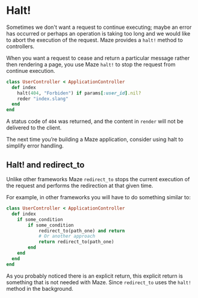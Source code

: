 # Halt!

Sometimes we don't want a request to continue executing; maybe an error has occurred or perhaps an operation is taking too long and we would like to abort the execution of the request. Maze provides a `halt!` method to controllers.

When you want a request to cease and return a particular message rather then rendering a page, you use Maze `halt!` to stop the request from continue execution.

```ruby
class UserController < ApplicationController
  def index
    halt(404, "Forbiden") if params[:user_id].nil?
    reder "index.slang"
  end
end
```

A status code of `404` was returned, and the content in `render` will not be delivered to the client.

The next time you’re building a Maze application, consider using halt to simplify error handling.

## Halt! and redirect\_to

Unlike other frameworks Maze `redirect_to` stops the current execution of the request and performs the redirection at that given time.

For example, in other frameworks you will have to do something similar to:

```ruby
class UserController < ApplicationController
  def index
    if some_condition
        if some_condition
            redirect_to(path_one) and return
            # Or another approach
            return redirect_to(path_one)
        end
    end
  end
end
```

As you probably noticed there is an explicit return, this explicit return is something that is not needed with Maze. Since `redirect_to` uses the `halt!` method in the background.

